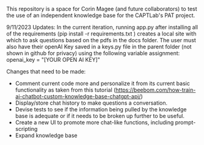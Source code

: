 This repository is a space for Corin Magee (and future collaborators) to test the use of an independent knowledge base for the CAPTLab's PAT project. 

9/11/2023 Updates: In the current iteration, running app.py after installing all of the requirements (pip install -r requirements.txt ) creates a  local site with which to ask questions based on the pdfs in the docs folder. The user must also have their openAI Key saved in a keys.py file in the parent folder (not shown in github for privacy) using the following variable assignment: openai_key = "[YOUR OPEN AI KEY]"

Changes that need to be made: 
- Comment current code more and personalize it from its current basic functionality as taken from this tutorial (https://beebom.com/how-train-ai-chatbot-custom-knowledge-base-chatgpt-api/) 
- Display/store chat history to make questions a conversation.
- Devise tests to see if the information being pulled by the knowledge base is adequate or if it needs to be broken up further to be useful.
- Create a new UI to promote more chat-like functions, including prompt-scripting
- Expand knowledge base
